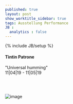 ```yaml
---
published: true
layout: post
show_worktitle_sidebar: true
tags: Ausstellung Performance
JB :
  analytics : false
---
```


{% include JB/setup %}



<p>
<h4>Tintin Patrone</h4>
"Universal humming"<br />
11|04|19 - 11|05|19

<br /><br />
</p><p>
<img src="{{ site.url }}/images/tintin.jpg" alt="image">
</p>
